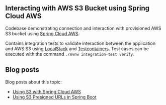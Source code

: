 ## Interacting with AWS S3 Bucket using Spring Cloud AWS

Codebase demonstrating connection and interaction with provisioned AWS S3 bucket using [Spring Cloud AWS](https://spring.io/projects/spring-cloud-aws). 

Contains integration tests to validate interaction between the application and AWS S3 using [LocalStack](https://github.com/localstack/localstack) and [Testcontainers](https://github.com/testcontainers/testcontainers-java). Test cases can be executed with the command `./mvnw integration-test verify`.

## Blog posts

Blog posts about this topic:

* [Using S3 with Spring Cloud AWS](https://reflectoring.io/spring-cloud-aws-s3/)
* [Using S3 Presigned URLs in Spring Boot](https://reflectoring.io/aws-s3-presigned-url-spring-boot/)
